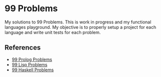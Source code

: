 # 99 Problems

My solutions to 99 Problems. This is work in progress and my functional languages playground. My objective is to properly setup a project for each language and write unit tests for each problem.

## References

- [99 Prolog Problems](https://sites.google.com/site/prologsite/prolog-problems)
- [99 Lisp Problems](https://www.ic.unicamp.br/~meidanis/courses/mc336/2006s2/funcional/L-99_Ninety-Nine_Lisp_Problems.html)
- [99 Haskell Problems](https://wiki.haskell.org/H-99:_Ninety-Nine_Haskell_Problems)
